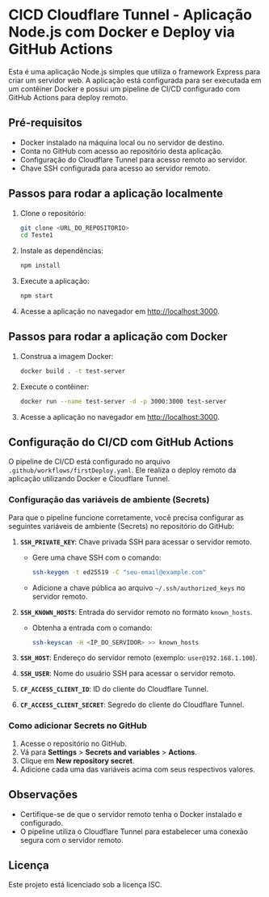 # CICD Cloudflare Tunnel - Aplicação Node.js com Docker e Deploy via GitHub Actions

Esta é uma aplicação Node.js simples que utiliza o framework Express para criar um servidor web. A aplicação está configurada para ser executada em um contêiner Docker e possui um pipeline de CI/CD configurado com GitHub Actions para deploy remoto.

## Pré-requisitos

- Docker instalado na máquina local ou no servidor de destino.
- Conta no GitHub com acesso ao repositório desta aplicação.
- Configuração do Cloudflare Tunnel para acesso remoto ao servidor.
- Chave SSH configurada para acesso ao servidor remoto.

## Passos para rodar a aplicação localmente

1. Clone o repositório:
   ```bash
   git clone <URL_DO_REPOSITORIO>
   cd Teste1
   ```

2. Instale as dependências:
   ```bash
   npm install
   ```

3. Execute a aplicação:
   ```bash
   npm start
   ```

4. Acesse a aplicação no navegador em [http://localhost:3000](http://localhost:3000).

## Passos para rodar a aplicação com Docker

1. Construa a imagem Docker:
   ```bash
   docker build . -t test-server
   ```

2. Execute o contêiner:
   ```bash
   docker run --name test-server -d -p 3000:3000 test-server
   ```

3. Acesse a aplicação no navegador em [http://localhost:3000](http://localhost:3000).

## Configuração do CI/CD com GitHub Actions

O pipeline de CI/CD está configurado no arquivo `.github/workflows/firstDeploy.yaml`. Ele realiza o deploy remoto da aplicação utilizando Docker e Cloudflare Tunnel.

### Configuração das variáveis de ambiente (Secrets)

Para que o pipeline funcione corretamente, você precisa configurar as seguintes variáveis de ambiente (Secrets) no repositório do GitHub:

1. **`SSH_PRIVATE_KEY`**: Chave privada SSH para acessar o servidor remoto.
   - Gere uma chave SSH com o comando:
     ```bash
     ssh-keygen -t ed25519 -C "seu-email@example.com"
     ```
   - Adicione a chave pública ao arquivo `~/.ssh/authorized_keys` no servidor remoto.

2. **`SSH_KNOWN_HOSTS`**: Entrada do servidor remoto no formato `known_hosts`.
   - Obtenha a entrada com o comando:
     ```bash
     ssh-keyscan -H <IP_DO_SERVIDOR> >> known_hosts
     ```

3. **`SSH_HOST`**: Endereço do servidor remoto (exemplo: `user@192.168.1.100`).

4. **`SSH_USER`**: Nome do usuário SSH para acessar o servidor remoto.

5. **`CF_ACCESS_CLIENT_ID`**: ID do cliente do Cloudflare Tunnel.

6. **`CF_ACCESS_CLIENT_SECRET`**: Segredo do cliente do Cloudflare Tunnel.

### Como adicionar Secrets no GitHub

1. Acesse o repositório no GitHub.
2. Vá para **Settings** > **Secrets and variables** > **Actions**.
3. Clique em **New repository secret**.
4. Adicione cada uma das variáveis acima com seus respectivos valores.

## Observações

- Certifique-se de que o servidor remoto tenha o Docker instalado e configurado.
- O pipeline utiliza o Cloudflare Tunnel para estabelecer uma conexão segura com o servidor remoto.

## Licença

Este projeto está licenciado sob a licença ISC.
